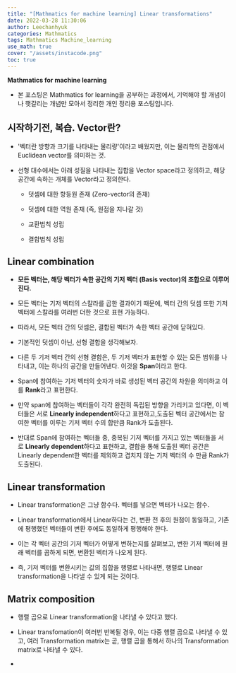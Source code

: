 ```yaml
---
title: "[Mathmatics for machine learning] Linear transformations"
date: 2022-03-28 11:30:06
author: Leechanhyuk
categories: Mathmatics
tags: Mathmatics Machine_learning
use_math: true
cover: "/assets/instacode.png"
toc: true
---
```


**Mathmatics for machine learning**

- 본 포스팅은 Mathmatics for learning을 공부하는 과정에서, 기억해야 할 개념이나 햇갈리는 개념만 모아서 정리한 개인 정리용 포스팅입니다.

## 시작하기전, 복습. Vector란?

  - '벡터란 방향과 크기를 나타내는 물리량'이라고 배웠지만, 이는 물리학의 관점에서 Euclidean vector를 의미하는 것.

  - 선형 대수에서는 아래 성질을 나타내는 집합을 Vector space라고 정의하고, 해당 공간에 속하는 개체를 Vector라고 정의한다.

    - 덧셈에 대한 항등원 존재 (Zero-vector의 존재)

    - 덧셈에 대한 역원 존재 (즉, 원점을 지나갈 것)

    - 교환법칙 성립

    - 결합법칙 성립

## Linear combination

  - **모든 벡터는, 해당 벡터가 속한 공간의 기저 벡터 (Basis vector)의 조합으로 이루어 진다.**

  - 모든 벡터는 기저 벡터의 스칼라를 곱한 결과이기 때문에, 벡터 간의 덧셈 또한 기저 벡터에 스칼라를 여러번 더한 것으로 표현 가능하다.

  - 따라서, 모든 벡터 간의 덧셈은, 결합된 벡터가 속한 벡터 공간에 닫혀있다.
  
  - 기본적인 덧셈이 아닌, 선형 결합을 생각해보자.

  - 다른 두 기저 벡터 간의 선형 결합은, 두 기저 벡터가 표현할 수 있는 모든 범위를 나타내고, 이는 하나의 공간을 만들어낸다. 이것을 **Span**이라고 한다.

  - Span에 참여하는 기저 벡터의 숫자가 바로 생성된 벡터 공간의 차원을 의미하고 이를 **Rank**라고 표현한다.

  - 만약 span에 참여하는 벡터들이 각각 완전히 독립된 방향을 가리키고 있다면, 이 벡터들은 서로 **Linearly independent**하다고 표현하고,도출된 벡터 공간에서는 참여한 벡터를 이루는 기저 벡터 수의 합만큼 Rank가 도출된다.

  - 반대로 Span에 참여하는 벡터들 중, 중복된 기저 벡터를 가지고 있는 벡터들을 서로 **Linearly dependent**하다고 표현하고, 결합을 통해 도출된 벡터 공간은 Linearly dependent한 벡터를 제외하고 겹치지 않는 기저 벡터의 수 만큼 Rank가 도출된다.

## Linear transformation

  - Linear transformation은 그냥 함수다. 벡터를 넣으면 벡터가 나오는 함수.

  - Linear transformation에서 Linear하다는 건, 변환 전 후의 원점이 동일하고, 기존에 평행했던 벡터들이 변환 후에도 동일하게 평행해야 한다.

  - 이는 각 벡터 공간의 기저 벡터가 어떻게 변하는지를 살펴보고, 변한 기저 벡터에 원래 벡터를 곱하게 되면, 변환된 벡터가 나오게 된다.

  - 즉, 기저 벡터를 변환시키는 값의 집합을 행렬로 나타내면, 행렬로 Linear transformation을 나타낼 수 있게 되는 것이다.

## Matrix composition

  - 행렬 곱으로 Linear transformation을 나타낼 수 있다고 했다.

  - Linear transfomation이 여러번 반복될 경우, 이는 다중 행렬 곱으로 나타낼 수 있고, 여러 Transformation matrix는 곧, 행렬 곱을 통해서 하나의 Transformation matrix로 나타낼 수 있다.
  
  - 